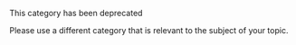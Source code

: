 This category has been deprecated

Please use a different category that is relevant to the subject of your topic.
